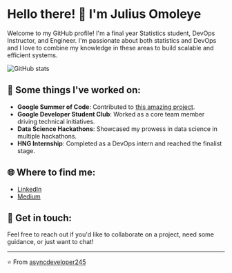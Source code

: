 # Hello there! 👋 I'm Julius Omoleye

Welcome to my GitHub profile! I'm a final year Statistics student, DevOps Instructor, and Engineer. I'm passionate about both statistics and DevOps and I love to combine my knowledge in these areas to build scalable and efficient systems.

![GitHub stats](https://github-readme-stats.vercel.app/api?username=asyncdeveloper245&show_icons=true&count_private=true&theme=radical)

## 🚀 Some things I've worked on:

- **Google Summer of Code**: Contributed to [this amazing project](https://summerofcode.withgoogle.com/archive/2022/projects/y4Mk5bM9).
- **Google Developer Student Club**: Worked as a core team member driving technical initiatives.
- **Data Science Hackathons**: Showcased my prowess in data science in multiple hackathons.
- **HNG Internship**: Completed as a DevOps intern and reached the finalist stage.

## 🌐 Where to find me:
- [LinkedIn](https://linkedin.com/in/julius-omoleye)
- [Medium](https://devineer.medium.com)

## 💌 Get in touch:
Feel free to reach out if you'd like to collaborate on a project, need some guidance, or just want to chat!

---

⭐️ From [asyncdeveloper245](https://github.com/asyncdeveloper245)
